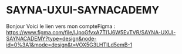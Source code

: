 # SAYNA-UXUI-SAYNACADEMY
Bonjour Voici le lien vers mon compteFigma : 
https://www.figma.com/file/lJpoGfvxA7TI1J6W5EvTVR/SAYNA-UXUI-SAYNACADEMY?type=design&node-id=0%3A1&mode=design&t=VOX5G3LHTILd5emB-1 
